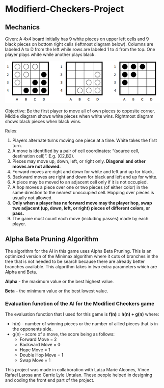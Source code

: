 # Modifierd-Checkers-Project

## Mechanics
Given:
  A 4x4 board initially has 9 white pieces on upper left cells and 9 black pieces on bottom right
  cells (leftmost diagram below). Columns are labeled A to D from the left while rows are labeled
  1 to 4 from the top. One player plays white while another plays black. 
  
  ![Board Image](https://github.com/EVeend/Modifierd-Checkers-Project/blob/master/CheckersBoardImage.png)

Objective: Be the first player to move all of own pieces to opposite corner. Middle diagram shows
white pieces when white wins. Rightmost diagram shows black pieces when black wins. 

Rules:

1. Players alternate turns moving one piece at a time. White takes the first turn.
2. A move is identified by a pair of cell coordinates: “(source cell, destination cell)”. E.g. (C2,B2).
3. Pieces may move up, down, left, or right only. **Diagonal and other moves are not allowed.**
4. Forward moves are right and down for white and left and up for black.
5. Backward moves are right and down for black and left and up for white.
6. A piece may be moved to an adjacent cell only if it is not occupied.
7. A hop moves a piece over one or two pieces (of either color) in the same direction to the
nearest unoccupied cell. Hopping over pieces is usually not allowed.
8. **Only when a player has no forward move may the player hop, swap two adjacent (up, down,
left, or right) pieces of different colors, or pass.**
9. The game must count each move (including passes) made by each player. 

## Alpha Beta Pruning Algorithm

The algorithm for the AI in this game uses Alpha Beta Pruning. This is an optimized version of the Minimax algorithm where it cuts of branches in the tree that is not needed to be search because there are already better branches available. This algorithm takes in two extra parameters which are Alpha and Beta. 

**Alpha** - the maximum value or the best highest value.

**Beta** - the minimum value or the best lowest value. 

### Evaluation function of the AI for the Modified Checkers game

The evaluation function that I used for this game is **f(n) = h(n) + g(n)** where:
- h(n) - number of winning pieces or the number of allied pieces that is in the opponents side.
- g(n) - score of a move, the score being as follows:
  - Forward Move = 2
  - Backward Move = 0
  - Hope Move = 1
  - Double Hop Move = 1
  - Swap Move = 1


This project was made in collaboration with Laiza Marie Alcones, Vince Rafael Larosa and Carrie Lyle Untalan. These people helped in designing and coding the front end part of the project. 
